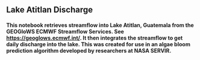 ## Lake Atitlan Discharge

#### This notebook retrieves streamflow into Lake Atitlan, Guatemala from the GEOGloWS ECMWF Streamflow Services. See https://geoglows.ecmwf.int/. It then integrates the streamflow to get daily discharge into the lake. This was created for use in an algae bloom prediction algorithm developed by researchers at NASA SERVIR.
